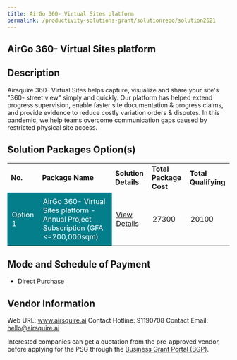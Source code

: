 ```yaml
---
title: AirGo 360- Virtual Sites platform
permalink: /productivity-solutions-grant/solutionrepo/solution2621
---
```


## AirGo 360- Virtual Sites platform

## Description

Airsquire 360- Virtual Sites helps capture, visualize and share your site's "360- street view" simply and quickly. Our platform has helped extend progress supervision, enable faster site documentation & progress claims, and provide evidence to reduce costly variation orders & disputes. In this pandemic, we help teams overcome communication gaps caused by restricted physical site access.

## Solution Packages Option(s)

<table>
<tr>
<td><b>No.</b></td>
<td><b>Package Name</b></td>
<td><b>Solution Details</b></td>
<td><b>Total Package Cost</b></td>
<td><b>Total Qualifying</b></td>
</tr>
<tr>
<td style='padding: 10px; background-color: #037E8A; color: #FFFFFF;'>Option 1</td>
<td style='padding: 10px; background-color: #037E8A; color: #FFFFFF;'>AirGo 360- Virtual Sites platform - Annual Project Subscription (GFA <=200,000sqm)</td>
<td style='padding: 10px;'><a href='https://www.gobusiness.gov.sg/images/psg/Airsquire_20210213_Desensitised_Annex_3_Part_5.pdf' target='_blank'>View Details</a></td>
<td style='padding: 10px;'>27300</td>
<td style='padding: 10px;'>20100</td>
</tr>
</table>

## Mode and Schedule of Payment

 - Direct Purchase

## Vendor Information

 Web URL: www.airsquire.ai 
Contact Hotline: 91190708 
Contact Email: hello@airsquire.ai 


Interested companies can get a quotation from the pre-approved vendor, before applying for the PSG through the <a href='https://www.businessgrants.gov.sg/'>Business Grant Portal (BGP)</a>.

<script src="/jquery/resize-tables.js"></script>
